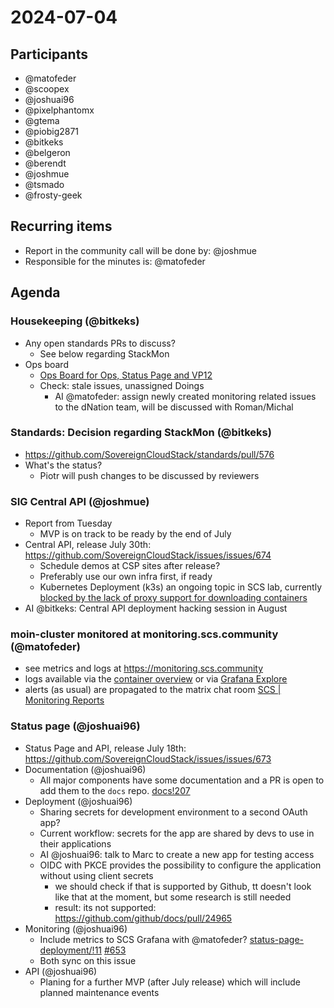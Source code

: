 # 2024-07-04

## Participants
- @matofeder
- @scoopex
- @joshuai96
- @pixelphantomx
- @gtema
- @piobig2871
- @bitkeks
- @belgeron
- @berendt
- @joshmue
- @tsmado
- @frosty-geek

## Recurring items

- Report in the community call will be done by: @joshmue
- Responsible for the minutes is: @matofeder

## Agenda

### Housekeeping (@bitkeks)

- Any open standards PRs to discuss?
    - See below regarding StackMon
- Ops board
    - [Ops Board for Ops, Status Page and VP12](https://github.com/orgs/SovereignCloudStack/projects/6/views/8?layout=table&groupedBy%5BcolumnId%5D=Status&filterQuery=label%3A%22ops%22%2C%22status-page%22%2C%22SCS-VP12%22+-status%3ADone%2CAbandoned+&visibleFields=%5B%22Title%22%2C%22Assignees%22%2C%22Labels%22%2C%22Repository%22%5D)
    - Check: stale issues, unassigned Doings
        - AI @matofeder: assign newly created monitoring related issues to the dNation team, will be discussed with Roman/Michal

### Standards: Decision regarding StackMon (@bitkeks)

- https://github.com/SovereignCloudStack/standards/pull/576
- What's the status?
    - Piotr will push changes to be discussed by reviewers

### SIG Central API (@joshmue)

- Report from Tuesday
    - MVP is on track to be ready by the end of July
- Central API, release July 30th: https://github.com/SovereignCloudStack/issues/issues/674
    - Schedule demos at CSP sites after release?
    - Preferably use our own infra first, if ready
    - Kubernetes Deployment (k3s) an ongoing topic in SCS lab, currently [blocked by the lack of proxy support for downloading containers](https://github.com/osism/issues/issues/1067)
- AI @bitkeks: Central API deployment hacking session in August

### moin-cluster monitored at monitoring.scs.community (@matofeder)
- see metrics and logs at https://monitoring.scs.community
- logs available via the [container overview](https://monitoring.scs.community/d/containerdetail/container-detail?var-container=All&var-namespace=All&var-pod=etcd-0&var-pod=etcd-2&var-pod=etcd-1&var-view=container&var-search=&refresh=10s&var-datasource=PC96415006F908B67&var-cluster=moin-cluster&from=now-1h&to=now&orgId=1&var-datasource_logs=P8DEED8F9F62C80CB&var-instance=All) or via [Grafana Explore](https://monitoring.scs.community/explore?panes=%7B%22C9g%22:%7B%22datasource%22:%22P8DEED8F9F62C80CB%22,%22queries%22:%5B%7B%22refId%22:%22A%22,%22expr%22:%22%7Bcluster%3D%5C%22moin-cluster%5C%22%7D%20%7C%3D%20%60%60%22,%22queryType%22:%22range%22,%22datasource%22:%7B%22type%22:%22loki%22,%22uid%22:%22P8DEED8F9F62C80CB%22%7D,%22editorMode%22:%22builder%22%7D%5D,%22range%22:%7B%22from%22:%22now-6h%22,%22to%22:%22now%22%7D%7D%7D&schemaVersion=1&orgId=1)
- alerts (as usual) are propagated to the matrix chat room [SCS | Monitoring Reports](https://matrix.to/#/#scs-monitoring-reports:matrix.org)

### Status page (@joshuai96)
- Status Page and API, release July 18th: https://github.com/SovereignCloudStack/issues/issues/673
- Documentation (@joshuai96)
    - All major components have some documentation and a PR is open to add them to the `docs` repo. [docs!207](https://github.com/SovereignCloudStack/docs/pull/207)
- Deployment (@joshuai96)
    - Sharing secrets for development environment to a second OAuth app?
    - Current workflow: secrets for the app are shared by devs to use in their applications
    - AI @joshuai96: talk to Marc to create a new app for testing access
    - OIDC with PKCE provides the possibility to configure the application without using client secrets
      - we should check if that is supported by Github, tt doesn't look like that at the moment, but some research is still needed
      - result: its not supported: https://github.com/github/docs/pull/24965
- Monitoring (@joshuai96)
    - Include metrics to SCS Grafana with @matofeder? [status-page-deployment/!11](https://github.com/SovereignCloudStack/status-page-deployment/pull/11) [#653](https://github.com/SovereignCloudStack/issues/issues/653)
    - Both sync on this issue
- API (@joshuai96)
    - Planing for a further MVP (after July release) which will include planned maintenance events
